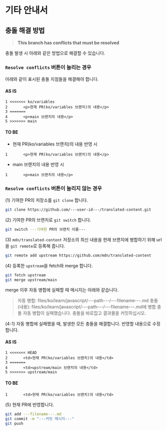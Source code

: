 # 기타 안내서

## 충돌 해결 방법

> **This branch has conflicts that must be resolved**

충돌 발생 시 아래와 같은 방법으로 해결할 수 있습니다.

### `Resolve conflicts` 버튼이 눌리는 경우

아래와 같이 표시된 충돌 지점들을 해결해야 합니다.

#### AS IS

```
1 <<<<<<< ko/variables
2       <p>현재 PR(ko/variables 브랜치)의 내용</p>
3 =======
4       <p>main 브랜치의 내용</p>
5 >>>>>>> main
```

#### TO BE

- 현재 PR(ko/variables 브랜치)의 내용 반영 시

```
1       <p>현재 PR(ko/variables 브랜치)의 내용</p>
```

- main 브랜치의 내용 반영 시

```
1       <p>main 브랜치의 내용</p>
```

### `Resolve conflicts` 버튼이 눌리지 않는 경우

(1) 기여한 PR의 저장소를 `git clone` 합니다.

```sh
git clone https://github.com/---user-id---/translated-content.git
```

(2) 기여한 PR의 브랜치로 `git switch` 합니다.

```sh
git switch ---기여한 PR의 브랜치 이름---
```

(3) `mdn/translated-content` 저장소의 최신 내용을 현재 브랜치에 병합하기 위해 url을 `git remote`로 등록해 줍니다.

```sh
git remote add upstream https://github.com/mdn/translated-content
```

(4) 등록한 `upstream`을 fetch와 merge 합니다.

```sh
git fetch upstream
git merge upstream/main
```

merge 이후 자동 병합에 실패할 때 메시지는 아래와 같습니다.

> 자동 병합: files/ko/learn/javascript/---path---/---filename---.md
> 충돌 (내용): files/ko/learn/javascript/---path---/---filename---.md에 병합 충돌
> 자동 병합이 실패했습니다. 충돌을 바로잡고 결과물을 커밋하십시오.

(4-1) 자동 병합에 실패했을 때, 발생한 모든 충돌을 해결합니다. 반영할 내용으로 수정합니다.

#### AS IS

```
1 <<<<<<< HEAD
2       <td>현재 PR(ko/variables 브랜치)의 내용</td>
3 =======
4       <td>upstream/main 브랜치의 내용</td>
5 >>>>>>> upstream/main
```

#### TO BE

```
1       <td>현재 PR(ko/variables 브랜치)의 내용</td>
```

(5) 현재 PR에 반영합니다.

```sh
git add ---filename---.md
git commit -m "---커밋 메시지---"
git push
```
